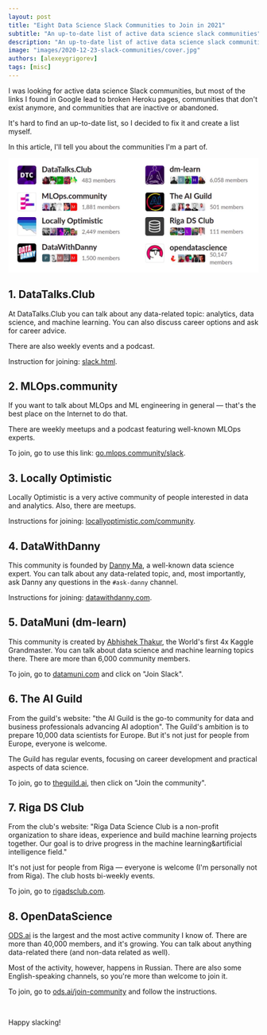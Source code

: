 ```yaml
---
layout: post
title: "Eight Data Science Slack Communities to Join in 2021"
subtitle: "An up-to-date list of active data science slack communities"
description: "An up-to-date list of active data science slack communities"
image: "images/2020-12-23-slack-communities/cover.jpg"
authors: [alexeygrigorev]
tags: [misc]
---
```


I was looking for active data science Slack communities, but most of the links I found in Google lead to broken Heroku pages, communities that don't exist anymore, and communities that are inactive or abandoned. 

It's hard to find an up-to-date list, so I decided to fix it and create a list myself. 

In this article, I'll tell you about the communities I'm a part of.


<img src="/images/2020-12-23-slack-communities/slacks.jpg">


## 1. DataTalks.Club

At DataTalks.Club you can talk about any data-related topic: analytics, data science, and machine learning. You can also discuss career options and ask for career advice. 

There are also weekly events and a podcast.

Instruction for joining: [slack.html](slack.html).


## 2. MLOps.community

If you want to talk about MLOps and ML engineering in general — that's the best place on the Internet to do that. 

There are weekly meetups and a podcast featuring well-known MLOps experts. 

To join, go to use this link: [go.mlops.community/slack](https://go.mlops.community/slack).

## 3. Locally Optimistic

Locally Optimistic is a very active community of people interested in data and analytics. Also, there are meetups. 

Instructions for joining: [locallyoptimistic.com/community](https://locallyoptimistic.com/community/). 

## 4. DataWithDanny

This community is founded by [Danny Ma](https://www.linkedin.com/in/datawithdanny/), a well-known data science expert. You can talk about any data-related topic, and, most importantly, ask Danny any questions in the `#ask-danny` channel. 

Instructions for joining: [datawithdanny.com](https://datawithdanny.com/).

## 5. DataMuni (dm-learn)

This community is created by [Abhishek Thakur](https://www.linkedin.com/in/abhi1thakur/), the World's first 4x Kaggle Grandmaster. You can talk about data science and machine learning topics there. There are more than 6,000 community members.

To join, go to [datamuni.com](https://datamuni.com/) and click on "Join Slack".

## 6. The AI Guild

From the guild's website: "the AI Guild is the go-to community for data and business professionals advancing AI adoption". The Guild's ambition is to prepare 10,000 data scientists for Europe. But it's not just for people from Europe, everyone is welcome. 

The Guild has regular events, focusing on career development and practical aspects of data science.

To join, go to [theguild.ai](https://www.theguild.ai/), then click on "Join the community". 

## 7. Riga DS Club

From the club's website: 
"Riga Data Science Club is a non-profit organization to share ideas, experience and build machine learning projects together. Our goal is to drive progress in the machine learning&artificial intelligence field."

It's not just for people from Riga — everyone is welcome (I'm personally not from Riga). The club hosts bi-weekly events. 

To join, go to [rigadsclub.com](https://rigadsclub.com/).

## 8. OpenDataScience

[ODS.ai](http://ods.ai) is the largest and the most active community I know of. There are more than 40,000 members, and it's growing. You can talk about anything data-related there (and non-data related as well).

Most of the activity, however, happens in Russian. There are also some English-speaking channels, so you're more than welcome to join it.

To join, go to [ods.ai/join-community](https://ods.ai/join-community) and follow the instructions.   

&nbsp;

Happy slacking!

